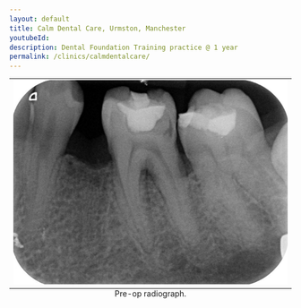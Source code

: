 ```yaml
---
layout: default
title: Calm Dental Care, Urmston, Manchester
youtubeId:
description: Dental Foundation Training practice @ 1 year
permalink: /clinics/calmdentalcare/
---
```


<table class="image">
<caption align="bottom">Pre-op radiograph.</caption>
<tr><td><img src="/images/fcon/1.jpg" alt=""/></td></tr>
</table>
